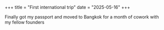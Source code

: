 +++
title = "First international trip"
date = "2025-05-16"
+++

Finally got my passport and moved to Bangkok for a month of cowork with my fellow founders
